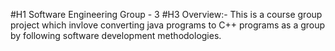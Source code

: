 #H1 Software Engineering Group - 3
#H3 Overview:-
This is a course group project which invlove converting java programs to C++ programs as a group by following software development methodologies.  
